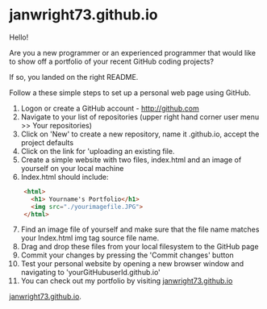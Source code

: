 # janwright73.github.io
Hello!

Are you a new programmer or an experienced programmer that would like to show off a portfolio of your recent GitHub coding projects?  

If so, you landed on the right README. 
 
Follow a these simple steps to set up a personal web page using GitHub.

1) Logon or create a GitHub account - http://github.com
2) Navigate to your list of repositories (upper right hand corner user menu >> Your repositories)
3) Click on 'New' to create a new repository, name it <yourGitHubuserId>.github.io, accept the project defaults
4) Click on the link for 'uploading an existing file.
5) Create a simple website with two files, index.html and an image of yourself on your local machine
6) Index.html should include:
```html
    <html>
      <h1> Yourname's Portfolio</h1>
      <img src="./yourimagefile.JPG">
    </html>
  ```
7) Find an image file of yourself and make sure that the file name matches your Index.html img tag source file name.
8) Drag and drop these files from your local filesystem to the GitHub page
9) Commit your changes by pressing the 'Commit changes' button
10) Test your personal website by opening a new browser window and navigating to 'yourGitHubuserId.github.io'
11) You can check out my portfolio by visiting [janwright73.github.io](https://janwright73.github.io)

<a href="https://janwright73.github.io" target="_blank">janwright73.github.io</a>.
